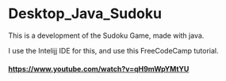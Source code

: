 ﻿# Desktop_Java_Sudoku

This is a development of the Sudoku Game, made with java.

I use the Intelijj IDE for this, and use this FreeCodeCamp tutorial.
#### https://www.youtube.com/watch?v=qH9mWpYMtYU
